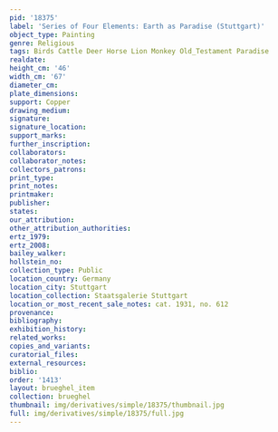 ```yaml
---
pid: '18375'
label: 'Series of Four Elements: Earth as Paradise (Stuttgart)'
object_type: Painting
genre: Religious
tags: Birds Cattle Deer Horse Lion Monkey Old_Testament Paradise
realdate: 
height_cm: '46'
width_cm: '67'
diameter_cm: 
plate_dimensions: 
support: Copper
drawing_medium: 
signature: 
signature_location: 
support_marks: 
further_inscription: 
collaborators: 
collaborator_notes: 
collectors_patrons: 
print_type: 
print_notes: 
printmaker: 
publisher: 
states: 
our_attribution: 
other_attribution_authorities: 
ertz_1979: 
ertz_2008: 
bailey_walker: 
hollstein_no: 
collection_type: Public
location_country: Germany
location_city: Stuttgart
location_collection: Staatsgalerie Stuttgart
location_or_most_recent_sale_notes: cat. 1931, no. 612
provenance: 
bibliography: 
exhibition_history: 
related_works: 
copies_and_variants: 
curatorial_files: 
external_resources: 
biblio: 
order: '1413'
layout: brueghel_item
collection: brueghel
thumbnail: img/derivatives/simple/18375/thumbnail.jpg
full: img/derivatives/simple/18375/full.jpg
---
```

